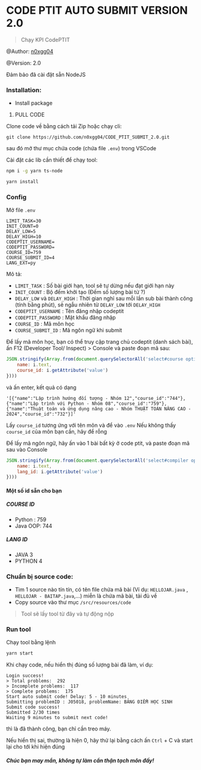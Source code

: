 # CODE PTIT AUTO SUBMIT VERSION 2.0

> Chạy KPI CodePTIT

@Author: [n0xgg04](https://github.com/n0xgg04)

@Version: 2.0

Đảm bảo đã cài đặt sẵn NodeJS

### Installation:

- Install package

1. PULL CODE

Clone code về bằng cách tải Zip hoặc chạy cli:

```git clone https://github.com/n0xgg04/CODE_PTIT_SUBMIT_2.0.git```

sau đó mở thư mục chứa code (chứa file ``.env``) trong VSCode


Cài đặt các lib cần thiết để chạy tool:

```sh
npm i -g yarn ts-node
```

```sh
yarn install
```

### Config

Mở file ``.env``
```
LIMIT_TASK=30
INIT_COUNT=0
DELAY_LOW=5
DELAY_HIGH=10
CODEPTIT_USERNAME=
CODEPTIT_PASSWORD=
COURSE_ID=759
COURSE_SUBMIT_ID=4
LANG_EXT=py
```

Mô tả:
- ``LIMIT_TASK`` : Số bài giới hạn, tool sẽ tự dừng nếu đạt giới hạn này
- ``INIT_COUNT`` : Bộ đếm khởi tạo (Đếm số lượng bài từ ?)
- ``DELAY_LOW`` và ``DELAY_HIGH`` : Thời gian nghỉ sau mỗi lần sub bài thành công (tính bằng phút), sẽ ngẫu nhiên từ ``DELAY_LOW`` tới ``DELAY_HIGH``
- ``CODEPTIT_USERNAME`` : Tên đăng nhập codeptit
- ``CODEPTIT_PASSWORD`` : Mật khẩu đăng nhập
- ``COURSE_ID`` : Mã môn học
- ``COURSE_SUBMIT_ID`` : Mã ngôn ngữ khi submit

 Để lấy mã môn học, bạn có thể truy cập trang chủ codeptit (danh sách bài), ấn F12 (Developer Tool/ Inspect) > Console và paste đoạn mã sau:
```js
JSON.stringify(Array.from(document.querySelectorAll('select#course option')).filter(i => !!i.getAttribute('value')).map(i => ({
    name: i.text,
    course_id: i.getAttribute('value')
})))
```

và ấn enter, kết quả có dạng 
```
'[{"name":"Lập trình hướng đối tượng - Nhóm 12","course_id":"744"},{"name":"Lập trình với Python - Nhóm 08","course_id":"759"},{"name":"Thuật toán và ứng dụng nâng cao - Nhóm THUẬT TOÁN NÂNG CAO - 2024","course_id":"732"}]'
```
Lấy ``course_id`` tương ứng với tên môn và để vào ``.env``
Nếu không thấy ``course_id`` của môn bạn cần, hãy để rỗng

Để lấy mã ngôn ngữ, hãy ấn vào 1 bài bất kỳ ở code ptit, và paste đoạn mã sau vào Console
```js
JSON.stringify(Array.from(document.querySelectorAll('select#compiler option')).filter(i => !!i.getAttribute('value')).map(i => ({
    name: i.text,
    lang_id: i.getAttribute('value')
})))
```

#### Một số id sẵn cho bạn

##### COURSE ID

- Python : 759
- Java OOP: 744
  
##### LANG ID
- JAVA 3
- PYTHON 4

### Chuẩn bị source code:

- Tìm 1 source nào tín tín, có tên file chứa mã bài (Ví dụ: ``HELLOJAR.java`` , ``HELLOJAR - BAITAP.java``,...) miễn là chứa mã bài, tải đủ về
- Copy source vào thư mục ``/src/resources/code``

> Tool sẽ lấy tool từ đây và tự động nộp


### Run tool

Chạy tool bằng lệnh

```sh
yarn start
```

Khi chạy code, nếu hiển thị đúng số lượng bài đã làm, ví dụ:
```
Login success!
> Total problems:  292
> Incomplete problems:  117
> Complete problems:  175
Start auto submit code! Delay: 5 - 10 minutes
Submitting problemID : J05018, problemName: BẢNG ĐIỂM HỌC SINH
Submit code success!
Submitted 2/30 times
Waiting 9 minutes to submit next code!
```
thì là đã thành công, bạn chỉ cần treo máy.

Nếu hiển thị sai, thường là hiện 0, hãy thử lại bằng cách ấn ``Ctrl`` + C và start lại cho tới khi hiện đúng

##### Chúc bạn may mắn, không tự làm cẩn thận tạch môn đấy!
